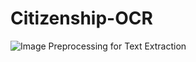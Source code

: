 # Citizenship-OCR

![Image Preprocessing for Text Extraction](https://github.com/user-attachments/assets/034305d6-4d1a-4bb3-9aab-254454aaaf6a)
